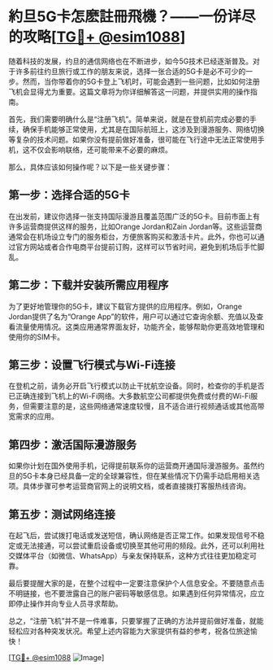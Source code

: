 # 約旦5G卡怎麽註冊飛機？——一份详尽的攻略[[TG💪+ @esim1088](https://t.me/s/esim1088)]

随着科技的发展，约旦的通信网络也在不断进步，如今5G技术已经逐渐普及。对于许多前往约旦旅行或工作的朋友来说，选择一张合适的5G卡是必不可少的一步。然而，当你带着你的5G卡登上飞机时，可能会遇到一些问题，比如如何注册飞机会显得尤为重要。这篇文章将为你详细解答这一问题，并提供实用的操作指南。

首先，我们需要明确什么是“注册飞机”。简单来说，就是在登机前完成必要的手续，确保手机能够正常使用，尤其是在国际航班上，这涉及到漫游服务、网络切换等复杂的技术问题。如果你没有提前做好准备，很可能在飞行途中无法正常使用手机，这不仅会影响联络，还可能带来不必要的麻烦。

那么，具体应该如何操作呢？以下是一些关键步骤：

## 第一步：选择合适的5G卡

在出发前，建议你选择一张支持国际漫游且覆盖范围广泛的5G卡。目前市面上有许多运营商提供这样的服务，比如Orange Jordan和Zain Jordan等。这些运营商通常会在机场设立专门的服务柜台，方便旅客购买和激活卡片。此外，你也可以通过官方网站或者合作电商平台提前订购，这样可以节省时间，避免到机场后手忙脚乱。

## 第二步：下载并安装所需应用程序

为了更好地管理你的5G卡，建议下载官方提供的应用程序。例如，Orange Jordan提供了名为“Orange App”的软件，用户可以通过它查询余额、充值以及查看流量使用情况。这类应用通常界面友好，功能齐全，能够帮助你更高效地管理和使用你的SIM卡。

## 第三步：设置飞行模式与Wi-Fi连接

在登机之前，请务必开启飞行模式以防止干扰航空设备。同时，检查你的手机是否已正确连接到飞机上的Wi-Fi网络。大多数航空公司都提供免费或付费的Wi-Fi服务，但需要注意的是，这些网络通常速度较慢，且不适合进行视频通话或其他高带宽需求的应用。

## 第四步：激活国际漫游服务

如果你计划在国外使用手机，记得提前联系你的运营商开通国际漫游服务。虽然约旦的5G卡本身已经具备一定的全球兼容性，但在某些情况下仍需手动启用相关选项。具体步骤可参考运营商官网上的说明文档，或者直接拨打客服热线咨询。

## 第五步：测试网络连接

在起飞后，尝试拨打电话或发送短信，确认网络是否正常工作。如果发现信号不稳定或无法接通，可以尝试重启设备或切换至其他可用的频段。此外，还可以利用社交媒体平台（如微信、WhatsApp）与亲友保持联系，这种方式往往更加稳定可靠。

最后要提醒大家的是，在整个过程中一定要注意保护个人信息安全。不要随意点击不明链接，也不要泄露自己的账户密码等敏感信息。如果遇到任何异常情况，应立即停止操作并向专业人员寻求帮助。

总之，“注册飞机”并不是一件难事，只要掌握了正确的方法并提前做好准备，就能轻松应对各种突发状况。希望上述内容能为大家提供有益的参考，祝各位旅途愉快！

[[TG💪+ @esim1088](https://t.me/s/esim1088) ![Image](https://i.postimg.cc/4NQfJmqS/Snipaste-2025-05-13-00-14-12.png)]